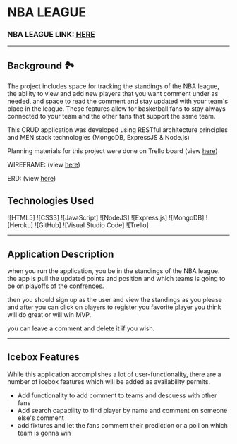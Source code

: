 # NBA LEAGUE

###   NBA LEAGUE LINK: [HERE](https://nba-league.herokuapp.com/teams)

---

## Background 🏞

The project includes space for tracking the standings of the NBA league, the ability to view and add new players that you want comment under  as needed, and space to read the comment and stay updated with your team's place in the league. These features allow for basketball fans to stay always connected to your team and the other fans that support the same team. 

This CRUD application was developed using RESTful architecture principles and MEN stack technologies (MongoDB, ExpressJS & Node.js)

Planning materials for this project were done on Trello board (view [here](https://trello.com/b/UMuYDshQ/nba-league))

WIREFRAME: (view [here](https://app.diagrams.net/#G1GxDqREd2mFcLWsZ-MtJmpkCkoiMYS3VU))

ERD: (view [here](https://app.diagrams.net/#G1QaxznWV-m5zz1KJu4kjrj6yG1LYY4H8k))

## Technologies Used 
![HTML5]
![CSS3]
![JavaScript]
![NodeJS]
![Express.js]
![MongoDB]
![Heroku]
![GitHub]
![Visual Studio Code]
![Trello]

---
## Application Description

when you run the application, you be in the standings of the NBA league. the app is pull the updated points and position and which teams is going to be on playoffs of the confrences.

then you should sign up as the user and view the standings as you please and after you can click on players to register you favorite player you think will do great or will win MVP.

you can leave a comment and delete it if you wish.




---

## Icebox Features 
While this application accomplishes a lot of user-functionality, there are a number of icebox features which will be added as availability permits. 

- Add functionality to add comment to teams and descuess with other fans 
- Add search capability to find player by name and comment on someone else's comment
- add fixtures and let the fans comment their prediction or a poll on which team is gonna win
